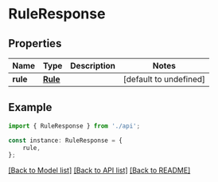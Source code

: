 # RuleResponse


## Properties

Name | Type | Description | Notes
------------ | ------------- | ------------- | -------------
**rule** | [**Rule**](Rule.md) |  | [default to undefined]

## Example

```typescript
import { RuleResponse } from './api';

const instance: RuleResponse = {
    rule,
};
```

[[Back to Model list]](../README.md#documentation-for-models) [[Back to API list]](../README.md#documentation-for-api-endpoints) [[Back to README]](../README.md)
